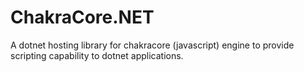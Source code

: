# ChakraCore.NET
A dotnet hosting library for chakracore (javascript) engine to provide scripting capability to dotnet applications.
